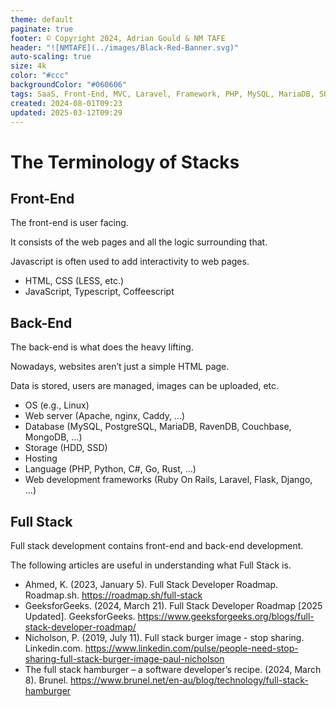 ```yaml
---
theme: default
paginate: true
footer: © Copyright 2024, Adrian Gould & NM TAFE
header: "![NMTAFE](../images/Black-Red-Banner.svg)"
auto-scaling: true
size: 4k
color: "#ccc"
backgroundColor: "#060606"
tags: SaaS, Front-End, MVC, Laravel, Framework, PHP, MySQL, MariaDB, SQLite, Testing, Unit Testing, Feature Testng, PEST
created: 2024-08-01T09:23
updated: 2025-03-12T09:29
---
```


# The Terminology of Stacks

## Front-End

The front-end is user facing. 

It consists of the web pages and all the logic surrounding that. 

Javascript is often used to add interactivity to web pages.

- HTML, CSS (LESS, etc.)
- JavaScript, Typescript, Coffeescript

## Back-End

The back-end is what does the heavy lifting. 

Nowadays, websites aren’t just a simple HTML page. 

Data is stored, users are managed, images can be uploaded, etc.

- OS (e.g., Linux)
- Web server (Apache, nginx, Caddy, …)
- Database (MySQL, PostgreSQL, MariaDB, RavenDB, Couchbase, MongoDB, …)
- Storage (HDD, SSD)
- Hosting
- Language (PHP, Python, C#, Go, Rust, …)
- Web development frameworks (Ruby On Rails, Laravel, Flask, Django, …)


## Full Stack

Full stack development contains front-end and back-end development.

The following articles are useful in understanding what Full Stack is.

- Ahmed, K. (2023, January 5). Full Stack Developer Roadmap. Roadmap.sh.
    https://roadmap.sh/full-stack
- GeeksforGeeks. (2024, March 21). Full Stack Developer Roadmap [2025 Updated]. 
    GeeksforGeeks. https://www.geeksforgeeks.org/blogs/full-stack-developer-roadmap/
- Nicholson, P. (2019, July 11). Full stack burger image - stop sharing. 
    Linkedin.com. https://www.linkedin.com/pulse/people-need-stop-sharing-full-stack-burger-image-paul-nicholson
- The full stack hamburger – a software developer’s recipe. (2024, March 8). 
    Brunel. https://www.brunel.net/en-au/blog/technology/full-stack-hamburger


